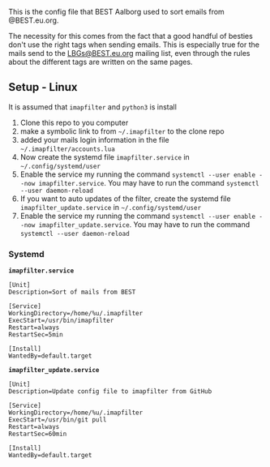 This is the config file that BEST Aalborg used to sort emails from @BEST.eu.org.

The necessity for this comes from the fact that a good handful of besties don't use the right tags when sending emails. This is especially true for the mails send to the LBGs@BEST.eu.org mailing list, even through the rules about the different tags are written on the same pages.

## Setup - Linux
It is assumed that `imapfilter` and `python3` is install

1. Clone this repo to you computer
2. make a symbolic link to from `~/.imapfilter` to the clone repo
3. added your mails login information in the file `~/.imapfilter/accounts.lua`
4. Now create the systemd file `imapfilter.service` in `~/.config/systemd/user`
5. Enable the service my running the command `systemctl --user enable --now imapfilter.service`. You may have to run the command `systemctl --user daemon-reload`
6. If you want to auto updates of the filter, create the systemd file `imapfilter_update.service` in `~/.config/systemd/user`
7. Enable the service my running the command `systemctl --user enable --now imapfilter_update.service`. You may have to run the command `systemctl --user daemon-reload`


### Systemd
**`imapfilter.service`**
```
[Unit]
Description=Sort of mails from BEST

[Service]
WorkingDirectory=/home/%u/.imapfilter
ExecStart=/usr/bin/imapfilter
Restart=always
RestartSec=5min

[Install]
WantedBy=default.target
```

**`imapfilter_update.service`**
```
[Unit]
Description=Update config file to imapfilter from GitHub

[Service]
WorkingDirectory=/home/%u/.imapfilter
ExecStart=/usr/bin/git pull
Restart=always
RestartSec=60min

[Install]
WantedBy=default.target
```
